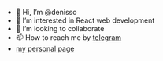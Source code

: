 - 👋 Hi, I’m @denisso
- 👀 I’m interested in React web development
- 💞️ I’m looking to collaborate
- 📫 How to reach me by [telegram](https://t.me/DenisReactWebCoder) 
- [my personal page](https://mrdramm.netlify.app/)

<!---
denisso/denisso is a ✨ special ✨ repository because its `README.md` (this file) appears on your GitHub profile.
You can click the Preview link to take a look at your changes.
--->

